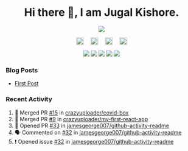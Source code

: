<h1 align="center">Hi there 👋, I am Jugal Kishore.</h1>
<!--<p align="center"><img src="https://komarev.com/ghpvc/?username=crazyuploader" /></p>-->
<p align="center"><img src="https://readme-stats.jugalkishore.me/api?username=crazyuploader&title_color=333&text_color=777" /></p>
<p align="center">
    <a href="https://dev.to/crazyuploader" target="blank"><img align="center" src="https://cdn.jsdelivr.net/npm/simple-icons@3.0.1/icons/dev-dot-to.svg" alt="Jugal Kishore" height="20" width="20" /></a>&emsp;
    <a href="https://twitter.com/crazyjugal" target="blank"><img align="center" src="https://cdn.jsdelivr.net/npm/simple-icons@3.0.1/icons/twitter.svg" alt="kingokings" height="20" width="20" /></a>&emsp;
    <a href="https://linkedin.com/in/crazyuploader" target="blank"><img align="center" src="https://cdn.jsdelivr.net/npm/simple-icons@3.0.1/icons/linkedin.svg" alt="Jugal Kishore" height="20" width="20" /></a>&emsp;
    <a href="https://facebook.com/profile.php?id=100051213879144" target="blank"><img align="center" src="https://cdn.jsdelivr.net/npm/simple-icons@3.0.1/icons/facebook.svg" alt="Jugal Kishore" height="20" width="20" /></a>
</p>
<p align="center">
    <img src="https://badges.pufler.dev/visits/crazyuploader/crazyuploader?style=flat-square&color=black&logo=github">
    <img src="https://badges.pufler.dev/years/crazyuploader?style=flat-square&color=black&logo=github">
    <img src="https://badges.pufler.dev/repos/crazyuploader?style=flat-square&color=black&logo=github">
    <img src="https://badges.pufler.dev/gists/crazyuploader?style=flat-square&color=black&logo=github">
    <img src="https://badges.pufler.dev/commits/monthly/crazyuploader?style=flat-square&color=black&logo=github">
</p>

### Blog Posts
<!-- BLOG-POST-LIST:START -->
- [First Post](https://jugalkishore.me/posts/first-post/)
<!-- BLOG-POST-LIST:END -->

### Recent Activity

<!--START_SECTION:activity-->
1. 🎉 Merged PR [#15](https://github.com/crazyuploader/covid-box/pull/15) in [crazyuploader/covid-box](https://github.com/crazyuploader/covid-box)
2. 🎉 Merged PR [#9](https://github.com/crazyuploader/my-first-react-app/pull/9) in [crazyuploader/my-first-react-app](https://github.com/crazyuploader/my-first-react-app)
3. 💪 Opened PR [#33](https://github.com/jamesgeorge007/github-activity-readme/pull/33) in [jamesgeorge007/github-activity-readme](https://github.com/jamesgeorge007/github-activity-readme)
4. 🗣 Commented on [#32](https://github.com/jamesgeorge007/github-activity-readme/issues/32) in [jamesgeorge007/github-activity-readme](https://github.com/jamesgeorge007/github-activity-readme)
5. ❗️ Opened issue [#32](https://github.com/jamesgeorge007/github-activity-readme/issues/32) in [jamesgeorge007/github-activity-readme](https://github.com/jamesgeorge007/github-activity-readme)
<!--END_SECTION:activity-->

<!--<p align="center"><img src="https://quotes-github-readme.vercel.app/api?type=horizontal" /></p>-->
